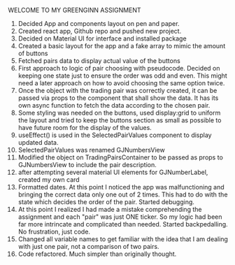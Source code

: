 WELCOME TO MY GREENGINN ASSIGNMENT

1. Decided App and components layout on pen and paper.
2. Created react app, Github repo and pushed new project.
3. Decided on Material UI for interface and installed package
4. Created a basic layout for the app and a fake array to mimic the amount of buttons
5. Fetched pairs data to display actual value of the buttons
6. First approach to logic of pair choosing with pseudocode. Decided on keeping one state just to ensure the order was odd and even. This might need a later approach on how to avoid choosing the same option twice.
7. Once the object with the trading pair was correctly created, it can be passed via props to the component that shall show the data. It has its own async function to fetch the data according to the chosen pair.
8. Some styling was needed on the buttons, used display:grid to uniform the layout and tried to keep the buttons section as small as possible to have future room for the display of the values.
9. useEffect() is used in the SelectedPairValues component to display updated data.
10. SelectedPairValues was renamed GJNumbersView
11. Modified the object on TradingPairsContainer to be passed as props to GJNumbersView to include the pair description.
12. after attempting several material UI elements for GJNumberLabel, created my own card
13. Formatted dates. At this point I noticed the app was malfunctioning and bringing the correct data only one out of 2 times. This had to do with the state which decides the order of the pair. Started debugging.
14. At this point I realized I had made a mistake comprehending the assignment and each "pair" was just ONE ticker. So my logic had been far more intrincate and complicated than needed. Started backpedalling. No frustration, just code.
15. Changed all variable names to get familiar with the idea that I am dealing with just one pair, not a comparison of two pairs.
16. Code refactored. Much simpler than originally thought.

